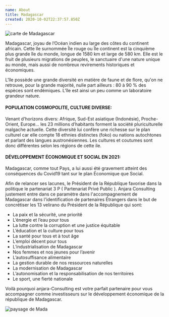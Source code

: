 ```yaml
---
name: About
title: Madagascar
created: 2020-10-02T22:37:57.850Z
---
```

<div className="container">

<div className="about-wrapper">

<div className="card about">

<div className="mada-ville">

![carte de Madagascar](/media/img/madagascar-2020.jpg)

</div>

</div>

<div className="card about">

<div className="card-container main-body">

Madagascar, joyau de l’Océan indien au large des côtes du continent africain. Cette île surnommée Île rouge ou Île continent est la cinquième plus grande île du monde, longue de 1580 km et large de 580 km. Elle est le fruit de plusieurs migrations de peuples, le sanctuaire d'une nature unique au monde, mais aussi de nombreux revirements historiques et économiques.

L'île possède une grande diversité en matière de faune et de flore, qu'on ne retrouve, pour la grande majorité, nulle part ailleurs : 80 à 90 % des espèces sont endémiques. L’île est ainsi un peu comme un laboratoire grandeur nature.

<div className="heading-center">

#### POPULATION COSMOPOLITE, CULTURE DIVERSE:

</div>

Venant d'horizons divers: Afrique, Sud-Est asiatique (Indonésie), Proche-Orient, Europe… les 23 millions d’habitants forment la société pluriculturelle malgache actuelle. Cette diversité lui confère une richesse sur le plan culturel car elle compte 18 ethnies distinctes (foko) ou nations autochtones et parlant des langues austronésiennes. Les cultures et coutumes sont donc différentes selon les régions de cette ile.

<div className="heading-center">

#### DÉVELOPPEMENT ÉCONOMIQUE ET SOCIAL EN 2021:

</div>

Madagascar, comme tout Pays, a lui aussi été gravement atteint des conséquences du Covid19 tant sur le plan Économique que Social.

Afin de relancer ses lacunes, le Président de la République favorise dans la politique le partenariat 3 P ( Partenariat Privé Public ). Anjara Consulting justement entre dans ce paramètre dans l'accompagnement de Madagascar dans l'identification de partenaires Étrangers dans le but de concrétiser les 13 velirano du Président de la République qui sont:

- La paix et la sécurité, une prioritê
- L’énergie et l’eau pour tous
- La lutte contre la corruption et une justice équitable
- L’éducation et la culture pour tous
- La santé pour tous et à tout âge
- L’emploi décent pour tous
- L’industrialisation de Madagascar
- Nos femmes et nos jeunes pour l’avenir
- L’autosuffisance alimentaire
- La gestion durable de nos ressources naturelles
- La modernisation de Madagascar
- L’autonomisation et la responsabilisation de nos territoires
- Le sport, une fierté nationale

Voilà pourquoi anjara-Consulting est votre parfait partenaire pour vous accompagner comme investisseurs sur le développement économique de la république de Madagascar.


</div>

</div>

</div>

<div className="main-body__anjara">

![paysage de Mada](/media/img/anjara.jpg)

</div>

</div>
